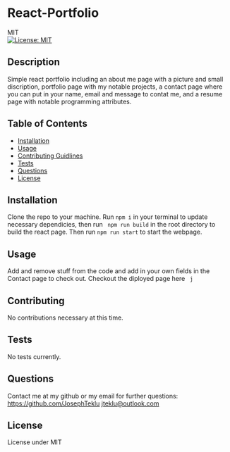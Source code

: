 # React-Portfolio
  MIT<br>[![License: MIT](https://img.shields.io/badge/License-MIT-yellow.svg)](https://opensource.org/licenses/MIT)
## Description 
  Simple react portfolio including an about me page with a picture and small discription, portfolio page with my notable projects, a contact page where you can put in your name, email and message to contat me, and a resume page with notable programming attributes.
## Table of Contents
  - [Installation](#installation)
 - [Usage](#usage) 
 - [Contributing Guidlines](#contributing) 
 - [Tests](#tests) 
 - [Questions](#questions) 
 - [License](#license)
## Installation 
  Clone the repo to your machine. Run ```npm i``` in your terminal to update necessary dependicies, then run ``` npm run build``` in the root directory to build the react page. Then run ``` npm run start ``` to start the webpage.
## Usage 
  Add and remove stuff from the code and add in your own fields in the Contact page to check out. Checkout the diployed page here ``` j```
## Contributing 
  No contributions necessary at this time.
## Tests 
  No tests currently.
## Questions
  Contact me at my github or my email for further questions: https://github.com/JosephTeklu jteklu@outlook.com
## License
   License under MIT
  